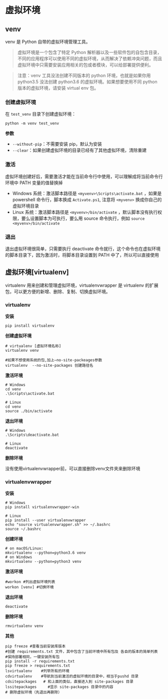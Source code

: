# 虚拟环境

## venv

venv 是 Python 自带的虚拟环境管理工具。

> 虚拟环境是一个包含了特定 Python 解析器以及一些软件包的自包含目录，不同的应用程序可以使用不同的虚拟环境，从而解决了依赖冲突问题，而且虚拟环境中只需要安装应用相关的包或者模块，可以给部署提供便利。

> 注意：venv 工具没法创建不同版本的 python 环境，也就是如果你用 python3.5 没法创建 python3.6 的虚拟环境。如果想要使用不同 python 版本的虚拟环境，请安装 virtual env 包。

### 创建虚拟环境

在 `test_venv` 目录下创建虚拟环境：

```shell
python -m venv test_venv
```

**参数**

- `--without-pip`：不需要安装 pip，默认为安装
- `--clear`：如果创建虚拟环境的目录已经有了其他虚拟环境，清除重建

### 激活

虚拟环境创建好后，需要激活才能在当前命令行中使用，可以理解成将当前命令行环境中 PATH 变量的值替换掉

- Windows 系统：激活脚本路径是 `<myvenv>\Scripts\activate.bat` ，如果是 powershell 命令行，脚本换成 `Activate.ps1`, 注意将 `<myvenv>` 换成你自己的虚拟环境目录
- Linux 系统：激活脚本路径是 `<myvenv>/bin/activate` ，默认脚本没有执行权限，要么设置脚本为可执行，要么用 source 命令执行，例如 `source <myvenv>/bin/activate`

### 退出

退出虚拟环境很简单，只需要执行 deactivate 命令就行，这个命令也在虚拟环境的脚本目录下，因为激活时，将脚本目录设置到 PATH 中了，所以可以直接使用

## 虚拟环境[virtualenv]

virtualenv 用来创建和管理虚拟环境，virtualenvwrapper 是 virtualenv 的扩展包，可以更⽅便的新增、删除、复制、切换虚拟环境。

### virtualenv

**安装**

```shell
pip install virtualenv
```

**创建虚拟环境**

```shell
# virtualenv [虚拟环境名称] 
virtualenv venv

#如果不想使用系统的包,加上–no-site-packeages参数
virtualenv  --no-site-packages 创建路径名
```

**激活环境**

```shell
# Windows
cd venv
.\Scripts\activate.bat

# Linux
cd venv
source ./bin/activate
```

**退出环境**

```shell
# Windows
.\Scripts\deactivate.bat

# Linux
deactivate
```

**删除环境**

没有使用virtualenvwrapper前，可以直接删除venv文件夹来删除环境

### virtualenvwrapper

**安装**

```shell
# Windows
pip install virtualenvwrapper-win

# Linux
pip install --user virtualenvwrapper
echo "source virtualenvwrapper.sh" >> ~/.bashrc
source ~/.bashrc
```

**创建环境**

```shell
# on macOS/Linux:
mkvirtualenv --python=python3.6 venv
# on Windows
mkvirtualenv --python=python3 venv
```

**激活环境**

```shell
#workon #列出虚拟环境列表
workon [venv] #切换环境
```

**退出环境**

```shell
deactivate
```

**删除环境**

```shell
rmvirtualenv venv
```

**其他**

```shell
pip freeze #查看当前安装库版本
#创建 requirements.txt 文件，其中包含了当前环境中所有包及 各自的版本的简单列表
#保持部署相同，一键安装所有包
pip install -r requirements.txt
pip freeze > requirements.txt 
lsvirtualenv    #列举所有的环境
cdvirtualenv    #导航到当前激活的虚拟环境的目录中，相当于pushd 目录
cdsitepackages   # 和上面的类似，直接进入到 site-packages 目录
lssitepackages     #显示 site-packages 目录中的内容                                   # 删除虚拟环境（先退出再删除）
```